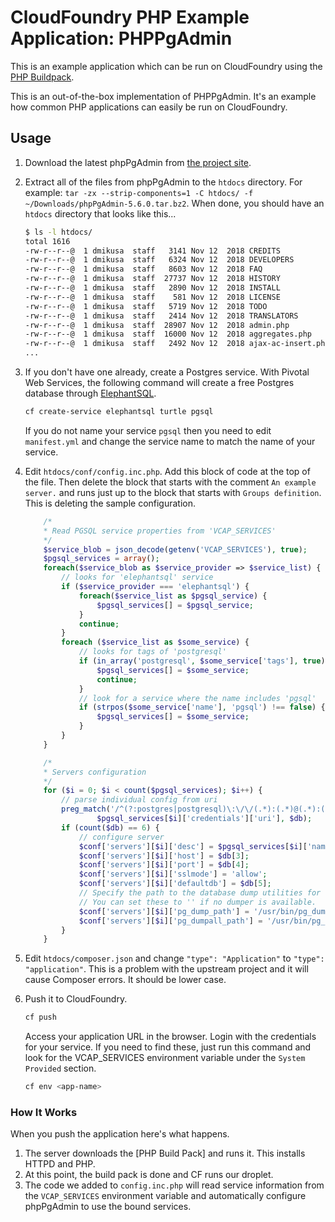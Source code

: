 # CloudFoundry PHP Example Application:  PHPPgAdmin

This is an example application which can be run on CloudFoundry using the [PHP Buildpack].

This is an out-of-the-box implementation of PHPPgAdmin.  It's an example how common PHP applications can easily be run on CloudFoundry.

## Usage

1. Download the latest phpPgAdmin from [the project site](http://phppgadmin.sourceforge.net/doku.php?id=download).

1. Extract all of the files from phpPgAdmin to the `htdocs` directory. For example: `tar -zx --strip-components=1 -C htdocs/ -f ~/Downloads/phpPgAdmin-5.6.0.tar.bz2`. When done, you should have an `htdocs` directory that looks like this...

    ```bash
    $ ls -l htdocs/
    total 1616
    -rw-r--r--@  1 dmikusa  staff   3141 Nov 12  2018 CREDITS
    -rw-r--r--@  1 dmikusa  staff   6324 Nov 12  2018 DEVELOPERS
    -rw-r--r--@  1 dmikusa  staff   8603 Nov 12  2018 FAQ
    -rw-r--r--@  1 dmikusa  staff  27737 Nov 12  2018 HISTORY
    -rw-r--r--@  1 dmikusa  staff   2890 Nov 12  2018 INSTALL
    -rw-r--r--@  1 dmikusa  staff    581 Nov 12  2018 LICENSE
    -rw-r--r--@  1 dmikusa  staff   5719 Nov 12  2018 TODO
    -rw-r--r--@  1 dmikusa  staff   2414 Nov 12  2018 TRANSLATORS
    -rw-r--r--@  1 dmikusa  staff  28907 Nov 12  2018 admin.php
    -rw-r--r--@  1 dmikusa  staff  16000 Nov 12  2018 aggregates.php
    -rw-r--r--@  1 dmikusa  staff   2492 Nov 12  2018 ajax-ac-insert.php
    ...
    ```

1. If you don't have one already, create a Postgres service.  With Pivotal Web Services, the following command will create a free Postgres database through [ElephantSQL].

    ```bash
    cf create-service elephantsql turtle pgsql
    ```

    If you do not name your service `pgsql` then you need to edit `manifest.yml` and change the service name to match the name of your service.

1. Edit `htdocs/conf/config.inc.php`. Add this block of code at the top of the file. Then delete the block that starts with the comment `An example server.` and runs just up to the block that starts with `Groups definition`. This is deleting the sample configuration.

    ```php
        /*
        * Read PGSQL service properties from 'VCAP_SERVICES'
        */
        $service_blob = json_decode(getenv('VCAP_SERVICES'), true);
        $pgsql_services = array();
        foreach($service_blob as $service_provider => $service_list) {
            // looks for 'elephantsql' service
            if ($service_provider === 'elephantsql') {
                foreach($service_list as $pgsql_service) {
                    $pgsql_services[] = $pgsql_service;
                }
                continue;
            }
            foreach ($service_list as $some_service) {
                // looks for tags of 'postgresql'
                if (in_array('postgresql', $some_service['tags'], true)) {
                    $pgsql_services[] = $some_service;
                    continue;
                }
                // look for a service where the name includes 'pgsql'
                if (strpos($some_service['name'], 'pgsql') !== false) {
                    $pgsql_services[] = $some_service;
                }
            }
        }

        /*
        * Servers configuration
        */
        for ($i = 0; $i < count($pgsql_services); $i++) {
            // parse individual config from uri
            preg_match('/^(?:postgres|postgresql)\:\/\/(.*):(.*)@(.*):(.*)\/(.*)$/',
                    $pgsql_services[$i]['credentials']['uri'], $db);
            if (count($db) == 6) {
                // configure server
                $conf['servers'][$i]['desc'] = $pgsql_services[$i]['name'];
                $conf['servers'][$i]['host'] = $db[3];
                $conf['servers'][$i]['port'] = $db[4];
                $conf['servers'][$i]['sslmode'] = 'allow';
                $conf['servers'][$i]['defaultdb'] = $db[5];
                // Specify the path to the database dump utilities for this server.
                // You can set these to '' if no dumper is available.
                $conf['servers'][$i]['pg_dump_path'] = '/usr/bin/pg_dump';
                $conf['servers'][$i]['pg_dumpall_path'] = '/usr/bin/pg_dumpall';
            }
        }
    ```

1. Edit `htdocs/composer.json` and change `"type": "Application"` to `"type": "application"`. This is a problem with the upstream project and it will cause Composer errors. It should be lower case.

1. Push it to CloudFoundry.

    ```bash
    cf push
    ```

    Access your application URL in the browser.  Login with the credentials for your service.  If you need to find these, just run this command and look for the VCAP_SERVICES environment variable under the `System Provided` section.

    ```bash
    cf env <app-name>
    ```

### How It Works

When you push the application here's what happens.

1. The server downloads the [PHP Build Pack] and runs it.  This installs HTTPD and PHP.
1. At this point, the build pack is done and CF runs our droplet.
1. The code we added to `config.inc.php` will read service information from the `VCAP_SERVICES` environment variable and automatically configure phpPgAdmin to use the bound services.

[PHP Buildpack]:https://github.com/cloudfoundry/php-buildpack
[ElephantSQL]:http://www.elephantsql.com/
